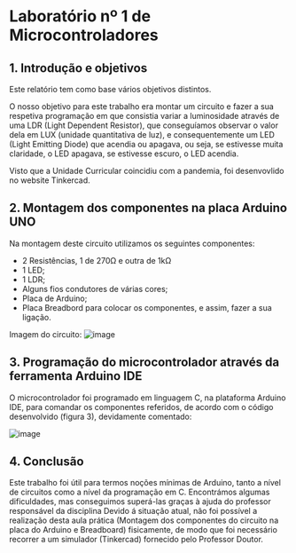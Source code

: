 # Laboratório nº 1 de Microcontroladores

## 1.	Introdução e objetivos
Este relatório tem como base vários objetivos distintos.

O nosso objetivo para este trabalho era montar um circuito e fazer a sua respetiva programação em que consistia variar a luminosidade através de uma LDR (Light Dependent Resistor), que conseguíamos observar o valor dela em LUX (unidade quantitativa de luz), e consequentemente um LED (Light Emitting Diode) que acendia ou apagava, ou seja, se estivesse muita claridade, o LED apagava, se estivesse escuro, o LED acendia.

Visto que a Unidade Curricular coincidiu com a pandemia, foi desenvovlido no website Tinkercad.

## 2.	Montagem dos componentes na placa Arduino UNO
Na montagem deste circuito utilizamos os seguintes componentes:
- 2 Resistências, 1 de 270Ω e outra de 1kΩ
- 1 LED;
- 1 LDR;
- Alguns fios condutores de várias cores;
- Placa de Arduino;
- Placa Breadbord para colocar os componentes, e assim, fazer a sua ligação.


Imagem do circuito:
![image](https://github.com/user-attachments/assets/1981faab-5ee9-4ed8-ab38-d0636e644217)



## 3.	Programação do microcontrolador através da ferramenta Arduino IDE
O microcontrolador foi programado em linguagem C, na plataforma Arduino IDE, para comandar os componentes referidos, de acordo com o código desenvolvido (figura 3), devidamente comentado:

![image](https://github.com/user-attachments/assets/9ca9b08b-3bcb-4411-baf7-e0f5f7a3ce26)


## 4.	Conclusão
Este trabalho foi útil para termos noções mínimas de Arduino, tanto a nível de circuitos como a nível da programação em C. 
Encontrámos algumas dificuldades, mas conseguimos superá-las graças à ajuda do professor responsável da disciplina
Devido á situação atual, não foi possível a realização desta aula prática (Montagem dos componentes do circuito na placa do Arduino e Breadboard) fisicamente, de modo que foi necessário recorrer a um simulador (Tinkercad) fornecido pelo Professor Doutor.


